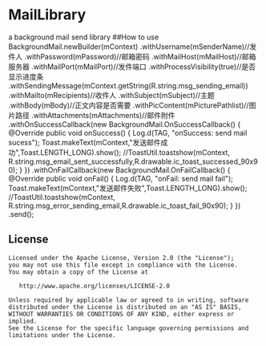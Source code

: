 # MailLibrary
a background mail send library
##How to use
BackgroundMail.newBuilder(mContext)
                .withUsername(mSenderName)//发件人
                .withPassword(mPassword)//邮箱密码
                .withMailHost(mMailHost)//邮箱服务器
                .withMailPort(mMailPort)//发件端口
                .withProcessVisibility(true)//是否显示进度条
                .withSendingMessage(mContext.getString(R.string.msg_sending_email))
                .withMailto(mRecipients)//收件人
                .withSubject(mSubject)//主题
                .withBody(mBody)//正文内容是否需要
                .withPicContent(mPicturePathlist)//图片路径
                .withAttachments(mAttachments)//邮件附件
                .withOnSuccessCallback(new BackgroundMail.OnSuccessCallback() {
                    @Override
                    public void onSuccess() {
                        Log.d(TAG, "onSuccess: send mail sucess");
                        Toast.makeText(mContext,"发送邮件成功",Toast.LENGTH_LONG).show();
                        //ToastUtil.toastshow(mContext, R.string.msg_email_sent_successfully,R.drawable.ic_toast_successed_90x90);
                    }
                })
                .withOnFailCallback(new BackgroundMail.OnFailCallback() {
                    @Override
                    public void onFail() {
                        Log.d(TAG, "onFail: send mail fail");
                        Toast.makeText(mContext,"发送邮件失败",Toast.LENGTH_LONG).show();
                        //ToastUtil.toastshow(mContext, R.string.msg_error_sending_email,R.drawable.ic_toast_fail_90x90);
                    }
                })
                .send();
## License

    Licensed under the Apache License, Version 2.0 (the "License");
    you may not use this file except in compliance with the License.
    You may obtain a copy of the License at

       http://www.apache.org/licenses/LICENSE-2.0

    Unless required by applicable law or agreed to in writing, software
    distributed under the License is distributed on an "AS IS" BASIS,
    WITHOUT WARRANTIES OR CONDITIONS OF ANY KIND, either express or implied.
    See the License for the specific language governing permissions and
    limitations under the License.
